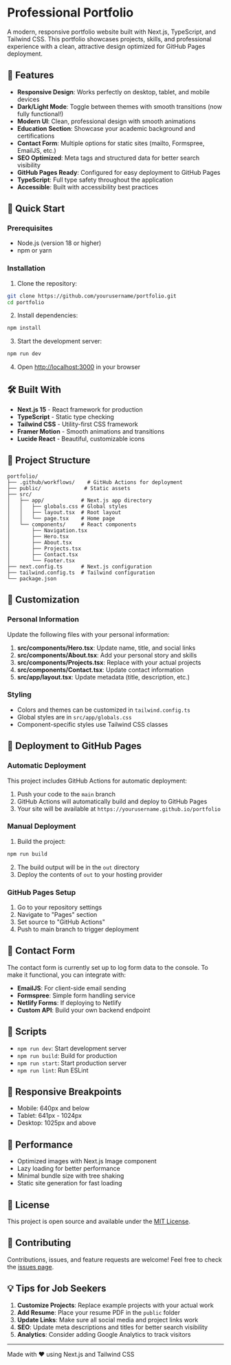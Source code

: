 # Professional Portfolio

A modern, responsive portfolio website built with Next.js, TypeScript, and Tailwind CSS. This portfolio showcases projects, skills, and professional experience with a clean, attractive design optimized for GitHub Pages deployment.

## 🌟 Features

- **Responsive Design**: Works perfectly on desktop, tablet, and mobile devices
- **Dark/Light Mode**: Toggle between themes with smooth transitions (now fully functional!)
- **Modern UI**: Clean, professional design with smooth animations
- **Education Section**: Showcase your academic background and certifications
- **Contact Form**: Multiple options for static sites (mailto, Formspree, EmailJS, etc.)
- **SEO Optimized**: Meta tags and structured data for better search visibility
- **GitHub Pages Ready**: Configured for easy deployment to GitHub Pages
- **TypeScript**: Full type safety throughout the application
- **Accessible**: Built with accessibility best practices

## 🚀 Quick Start

### Prerequisites

- Node.js (version 18 or higher)
- npm or yarn

### Installation

1. Clone the repository:
```bash
git clone https://github.com/yourusername/portfolio.git
cd portfolio
```

2. Install dependencies:
```bash
npm install
```

3. Start the development server:
```bash
npm run dev
```

4. Open [http://localhost:3000](http://localhost:3000) in your browser

## 🛠️ Built With

- **Next.js 15** - React framework for production
- **TypeScript** - Static type checking
- **Tailwind CSS** - Utility-first CSS framework
- **Framer Motion** - Smooth animations and transitions
- **Lucide React** - Beautiful, customizable icons

## 📁 Project Structure

```
portfolio/
├── .github/workflows/    # GitHub Actions for deployment
├── public/              # Static assets
├── src/
│   ├── app/            # Next.js app directory
│   │   ├── globals.css # Global styles
│   │   ├── layout.tsx  # Root layout
│   │   └── page.tsx    # Home page
│   └── components/     # React components
│       ├── Navigation.tsx
│       ├── Hero.tsx
│       ├── About.tsx
│       ├── Projects.tsx
│       ├── Contact.tsx
│       └── Footer.tsx
├── next.config.ts      # Next.js configuration
├── tailwind.config.ts  # Tailwind configuration
└── package.json
```

## 🎨 Customization

### Personal Information

Update the following files with your personal information:

1. **src/components/Hero.tsx**: Update name, title, and social links
2. **src/components/About.tsx**: Add your personal story and skills
3. **src/components/Projects.tsx**: Replace with your actual projects
4. **src/components/Contact.tsx**: Update contact information
5. **src/app/layout.tsx**: Update metadata (title, description, etc.)

### Styling

- Colors and themes can be customized in `tailwind.config.ts`
- Global styles are in `src/app/globals.css`
- Component-specific styles use Tailwind CSS classes

## 🚀 Deployment to GitHub Pages

### Automatic Deployment

This project includes GitHub Actions for automatic deployment:

1. Push your code to the `main` branch
2. GitHub Actions will automatically build and deploy to GitHub Pages
3. Your site will be available at `https://yourusername.github.io/portfolio`

### Manual Deployment

1. Build the project:
```bash
npm run build
```

2. The build output will be in the `out` directory
3. Deploy the contents of `out` to your hosting provider

### GitHub Pages Setup

1. Go to your repository settings
2. Navigate to "Pages" section
3. Set source to "GitHub Actions"
4. Push to main branch to trigger deployment

## 📧 Contact Form

The contact form is currently set up to log form data to the console. To make it functional, you can integrate with:

- **EmailJS**: For client-side email sending
- **Formspree**: Simple form handling service
- **Netlify Forms**: If deploying to Netlify
- **Custom API**: Build your own backend endpoint

## 🔧 Scripts

- `npm run dev`: Start development server
- `npm run build`: Build for production
- `npm run start`: Start production server
- `npm run lint`: Run ESLint

## 📱 Responsive Breakpoints

- Mobile: 640px and below
- Tablet: 641px - 1024px
- Desktop: 1025px and above

## 🎯 Performance

- Optimized images with Next.js Image component
- Lazy loading for better performance
- Minimal bundle size with tree shaking
- Static site generation for fast loading

## 📄 License

This project is open source and available under the [MIT License](LICENSE).

## 🤝 Contributing

Contributions, issues, and feature requests are welcome! Feel free to check the [issues page](https://github.com/yourusername/portfolio/issues).

## 💡 Tips for Job Seekers

1. **Customize Projects**: Replace example projects with your actual work
2. **Add Resume**: Place your resume PDF in the `public` folder
3. **Update Links**: Make sure all social media and project links work
4. **SEO**: Update meta descriptions and titles for better search visibility
5. **Analytics**: Consider adding Google Analytics to track visitors

---

Made with ❤️ using Next.js and Tailwind CSS
